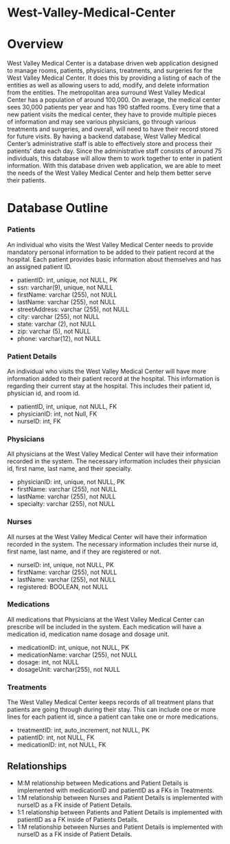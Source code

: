 # West-Valley-Medical-Center #

# Overview #
West Valley Medical Center is a database driven web application designed to manage rooms, patients, physicians, treatments, and surgeries for the West Valley Medical Center. It does this by providing a listing of each of the entities as well as allowing users to add, modify, and delete information from the entities. 
The metropolitan area surround West Valley Medical Center has a population of around 100,000. On average, the medical center sees 30,000 patients per year and has 190 staffed rooms. Every time that a new patient visits the medical center, they have to provide multiple pieces of information and may see various physicians, go through various treatments and surgeries, and overall, will need to have their record stored for future visits. By having a backend database, West Valley Medical Center’s administrative staff is able to effectively store and process their patients’ data each day. Since the administrative staff consists of around 75 individuals, this database will allow them to work together to enter in patient information. With this database driven web application, we are able to meet the needs of the West Valley Medical Center and help them better serve their patients.

# Database Outline #
### Patients ###
An individual who visits the West Valley Medical Center needs to provide mandatory personal information to be added to their patient record at the hospital. Each patient provides basic information about themselves and has an assigned patient ID.
-	patientID: int, unique, not NULL, PK
-	ssn: varchar(9), unique, not NULL
-	firstName: varchar (255), not NULL
-	lastName: varchar (255), not NULL
-	streetAddress: varchar (255), not NULL
-	city: varchar (255), not NULL
-	state: varchar (2), not NULL
-	zip: varchar (5), not NULL
-	phone: varchar(12), not NULL

### Patient Details ###
An individual who visits the West Valley Medical Center will have more information added to their patient record at the hospital. This information is regarding their current stay at the hospital. This includes their patient id, physician id, and room id.
-	patientID, int, unique, not NULL, FK
-	physicianID: int, not Null, FK
-	nurseID: int, FK 

### Physicians ###
All physicians at the West Valley Medical Center will have their information recorded in the system. The necessary information includes their physician id, first name, last name, and their specialty.
-	physicianID: int, unique, not NULL, PK
-	firstName: varchar (255), not NULL
-	lastName: varchar (255), not NULL
-	specialty: varchar (255), not NULL

### Nurses ###
All nurses at the West Valley Medical Center will have their information recorded in the system. The necessary information includes their nurse id, first name, last name, and if they are registered or not.
-	nurseID: int, unique, not NULL, PK
-	firstName: varchar (255), not NULL
-	lastName: varchar (255),  not NULL
-	registered: BOOLEAN, not NULL

### Medications ###
All medications that Physicians at the West Valley Medical Center can prescribe will be included in the system. Each medication will have a medication id, medication name dosage and dosage unit.
-	medicationID: int, unique, not NULL, PK
-	medicationName: varchar (255), not NULL
-	dosage: int, not NULL
-	dosageUnit: varchar(255), not NULL

### Treatments ###
The West Valley Medical Center keeps records of all treatment plans that patients are going through during their stay. This can include one or more lines for each patient id, since a patient can take one or more medications.
-	treatmentID: int, auto_increment, not NULL, PK
-	patientID: int, not NULL, FK
-	medicationID: int, not NULL, FK

## Relationships ##
- M:M relationship between Medications and Patient Details is implemented with medicationID and patientID as a FKs in Treatments.
- 1:M relationship between Nurses and Patient Details is implemented with nurseID as a FK inside of Patient Details. 
- 1:1 relationship between Patients and Patient Details is implemented with patientID as a FK inside of Patients Details. 
- 1:M relationship between Nurses and Patient Details is implemented with nurseID as a FK inside of Patient Details.
